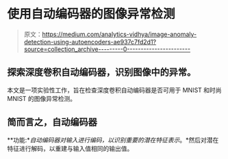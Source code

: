 # 使用自动编码器的图像异常检测

> 原文：<https://medium.com/analytics-vidhya/image-anomaly-detection-using-autoencoders-ae937c7fd2d1?source=collection_archive---------0----------------------->

## 探索深度卷积自动编码器，识别图像中的异常。

本文是一项实验性工作，旨在检查深度卷积自动编码器是否可用于 MNIST 和时尚 MNIST 的图像异常检测。

## 简而言之，自动编码器

**功能:**自动编码器对输入进行编码，以识别重要的潜在特征表示*。*然后对潜在特征进行解码，以重建与输入值相同的输出值。